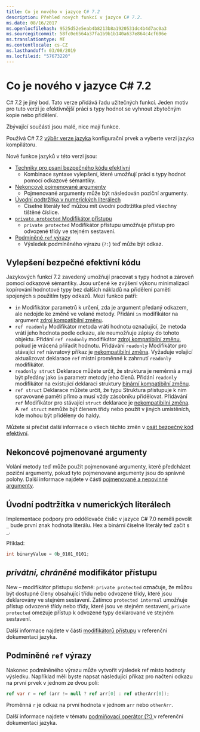 ```yaml
---
title: Co je nového v jazyce C# 7.2
description: Přehled nových funkcí v jazyce C# 7.2.
ms.date: 08/16/2017
ms.openlocfilehash: 9525d52e5eab4b8213b8a1920531dc4b4d7ac0a3
ms.sourcegitcommit: 58fc0e6564a37fa1b9b1b140a637e864c4cf696e
ms.translationtype: MT
ms.contentlocale: cs-CZ
ms.lasthandoff: 03/08/2019
ms.locfileid: "57673220"
---
```

# <a name="whats-new-in-c-72"></a>Co je nového v jazyce C# 7.2

C# 7.2 je jiný bod. Tato verze přidává řadu užitečných funkcí.
Jeden motiv pro tuto verzi je efektivnější práci s typy hodnot se vyhnout zbytečným kopie nebo přidělení.

Zbývající součásti jsou malé, nice mají funkce.

Používá C# 7.2 [výběr verze jazyka](../language-reference/configure-language-version.md) konfigurační prvek a vyberte verzi jazyka kompilátoru.

Nové funkce jazyků v této verzi jsou:

* [Techniky pro psaní bezpečného kódu efektivní](#safe-efficient-code-enhancements)
  - Kombinace syntaxe vylepšení, které umožňují práci s typy hodnot pomocí odkazové sémantiky.
* [Nekoncové pojmenované argumenty](#non-trailing-named-arguments)
  - Pojmenované argumenty může být následován poziční argumenty.
* [Úvodní podtržítka v numerických literálech](#leading-underscores-in-numeric-literals)
  - Číselné literály teď můžou mít úvodní podtržítka před všechny tištěné číslice.
* [`private protected` Modifikátor přístupu](#private-protected-access-modifier)
  - `private protected` Modifikátor přístupu umožňuje přístup pro odvozené třídy ve stejném sestavení.
* [Podmíněné `ref` výrazy](#conditional-ref-expressions)
  - Výsledek podmíněného výrazu (`?:`) teď může být odkaz.

## <a name="safe-efficient-code-enhancements"></a>Vylepšení bezpečné efektivní kódu

Jazykových funkcí 7.2 zavedený umožňují pracovat s typy hodnot a zároveň pomocí odkazové sémantiky. Jsou určené ke zvýšení výkonu minimalizací kopírování hodnotové typy bez dalších nákladů na přidělení paměti spojených s použitím typy odkazů. Mezi funkce patří:

 - `in` Modifikátor parametrů k určení, zda je argument předaný odkazem, ale nedojde ke změně ve volané metody. Přidání `in` modifikátor na argument [zdroj kompatibilní změnu](version-update-considerations.md#source-compatible-changes).
 - `ref readonly` Modifikátor metoda vrátí hodnotu označující, že metoda vrátí jeho hodnota podle odkazu, ale neumožňuje zápisy do tohoto objektu. Přidání `ref readonly` modifikátor [zdroj kompatibilní změnu](version-update-considerations.md#source-compatible-changes), pokud je vrácená přiřadit hodnotu. Přidávání `readonly` Modifikátor pro stávající `ref` návratový příkaz je [nekompatibilní změna](version-update-considerations.md#incompatible-changes). Vyžaduje volající aktualizovat deklarace `ref` místní proměnné k zahrnutí `readonly` modifikátor.
 - `readonly struct` Deklarace můžete určit, že struktura je neměnná a mají být předány jako `in` parametr metody jeho členů. Přidání `readonly` modifikátor na existující deklaraci struktury [binární kompatibilní změnu](version-update-considerations.md#binary-compatible-changes).
 - `ref struct` Deklarace můžete určit, že typu Struktura přistupuje k nim spravované paměti přímo a musí vždy zásobníku přidělovat. Přidávání `ref` Modifikátor pro stávající `struct` deklarace je [nekompatibilní změna](version-update-considerations.md#incompatible-changes). A `ref struct` nemůže být členem třídy nebo použít v jiných umístěních, kde mohou být přiděleny do haldy.

Můžete si přečíst další informace o všech těchto změn v [psát bezpečný kód efektivní](../write-safe-efficient-code.md).

## <a name="non-trailing-named-arguments"></a>Nekoncové pojmenované argumenty

Volání metody teď může použít pojmenované argumenty, které předcházet poziční argumenty, pokud tyto pojmenované argumenty jsou do správné polohy. Další informace najdete v části [pojmenované a nepovinné argumenty](../programming-guide/classes-and-structs/named-and-optional-arguments.md).

## <a name="leading-underscores-in-numeric-literals"></a>Úvodní podtržítka v numerických literálech

Implementace podpory pro oddělovače číslic v jazyce C# 7.0 neměli povolit `_` bude první znak hodnota literálu. Hex a binární číselné literály teď začít s `_`.

Příklad:

```csharp
int binaryValue = 0b_0101_0101;
```

## <a name="private-protected-access-modifier"></a>_privátní, chráněné_ modifikátor přístupu

New – modifikátor přístupu složené: `private protected` označuje, že můžou být dostupné členy obsahující třídu nebo odvozené třídy, které jsou deklarovány ve stejném sestavení. Zatímco `protected internal` umožňuje přístup odvozené třídy nebo třídy, které jsou ve stejném sestavení, `private protected` omezuje přístup k odvozené typy deklarované ve stejném sestavení.

Další informace najdete v části [modifikátorů přístupu](../language-reference/keywords/access-modifiers.md) v referenční dokumentaci jazyka.

## <a name="conditional-ref-expressions"></a>Podmíněné `ref` výrazy

Nakonec podmíněného výrazu může vytvořit výsledek ref místo hodnoty výsledku. Například měli byste napsat následující příkaz pro načtení odkazu na první prvek v jednom ze dvou polí:

```csharp
ref var r = ref (arr != null ? ref arr[0] : ref otherArr[0]);
```

Proměnná `r` je odkaz na první hodnota v jednom `arr` nebo `otherArr`.

Další informace najdete v tématu [podmiňovací operátor (?:) ](../language-reference/operators/conditional-operator.md) v referenční dokumentaci jazyka.
